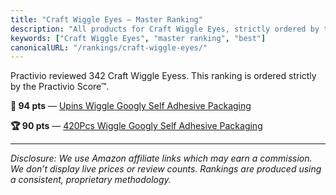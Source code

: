 ```yaml
---
title: "Craft Wiggle Eyes — Master Ranking"
description: "All products for Craft Wiggle Eyes, strictly ordered by the Practivio Score™."
keywords: ["Craft Wiggle Eyes", "master ranking", "best"]
canonicalURL: "/rankings/craft-wiggle-eyes/"
---
```


Practivio reviewed 342 Craft Wiggle Eyess. This ranking is ordered strictly by the Practivio Score™.

**💎 94 pts** — [Upins Wiggle Googly Self Adhesive Packaging](/products/upins-wiggle-googly-self-adhesive-packaging-B07KZF3RRY/)

**🏆 90 pts** — [420Pcs Wiggle Googly Self Adhesive Packaging](/products/420pcs-wiggle-googly-self-adhesive-packaging-B08ML6VTRP/)

---
_Disclosure: We use Amazon affiliate links which may earn a commission. We don’t display live prices or review counts. Rankings are produced using a consistent, proprietary methodology._
